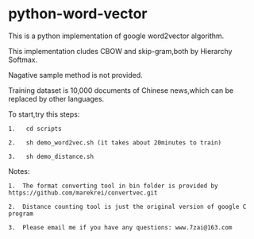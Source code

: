# python-word-vector
This is a python implementation of google word2vector algorithm.

This implementation cludes CBOW and skip-gram,both by Hierarchy Softmax.

Nagative sample method is not provided.

Training dataset is 10,000 documents of Chinese news,which can be replaced by other languages.
 
To start,try this steps:
    
    1.   cd scripts
 
    2.   sh demo_word2vec.sh (it takes about 20minutes to train)
 
    3.   sh demo_distance.sh 
 
 
Notes:

    1.  The format converting tool in bin folder is provided by https://github.com/marekrei/convertvec.git
 
    2.  Distance counting tool is just the original version of google C program 

    3.  Please email me if you have any questions: www.7zai@163.com


